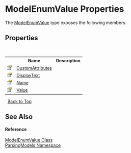 # ModelEnumValue Properties
 

The <a href="T_ParsingModels_ModelEnumValue">ModelEnumValue</a> type exposes the following members.


## Properties
&nbsp;<table><tr><th></th><th>Name</th><th>Description</th></tr><tr><td>![Public property](media/pubproperty.gif "Public property")</td><td><a href="P_ParsingModels_ModelEnumValue_CustomAttributes">CustomAttributes</a></td><td /></tr><tr><td>![Public property](media/pubproperty.gif "Public property")</td><td><a href="P_ParsingModels_ModelEnumValue_DisplayText">DisplayText</a></td><td /></tr><tr><td>![Public property](media/pubproperty.gif "Public property")</td><td><a href="P_ParsingModels_ModelEnumValue_Name">Name</a></td><td /></tr><tr><td>![Public property](media/pubproperty.gif "Public property")</td><td><a href="P_ParsingModels_ModelEnumValue_Value">Value</a></td><td /></tr></table>&nbsp;
<a href="#modelenumvalue-properties">Back to Top</a>

## See Also


#### Reference
<a href="T_ParsingModels_ModelEnumValue">ModelEnumValue Class</a><br /><a href="N_ParsingModels">ParsingModels Namespace</a><br />